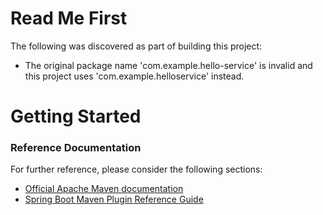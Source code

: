 # Read Me First
The following was discovered as part of building this project:

* The original package name 'com.example.hello-service' is invalid and this project uses 'com.example.helloservice' instead.

# Getting Started

### Reference Documentation
For further reference, please consider the following sections:

* [Official Apache Maven documentation](https://maven.apache.org/guides/index.html)
* [Spring Boot Maven Plugin Reference Guide](https://docs.spring.io/spring-boot/docs/2.2.4.RELEASE/maven-plugin/)

